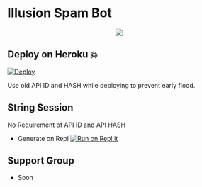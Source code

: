 # Illusion Spam Bot 

<p align="center">
  <img src="https://telegra.ph/file/b71b9704873389b1488f8.jpg">
</p>

## Deploy on Heroku 💥
[![Deploy](https://www.herokucdn.com/deploy/button.svg)](https://dashboard.heroku.com/new?template=https%3A%2F%2Fgithub.com%2Fmythex09%2Fillusion-spam)

 Use old API ID and HASH while deploying to prevent early flood.

## String Session
No Requirement of API ID and API HASH

   - Generate on Repl [![Run on Repl.it](https://repl.it/badge/github/mythex09/illusion-spam)](https://replit.com/@mythex09/IllusionSpamBot)


## Support Group
   - Soon

